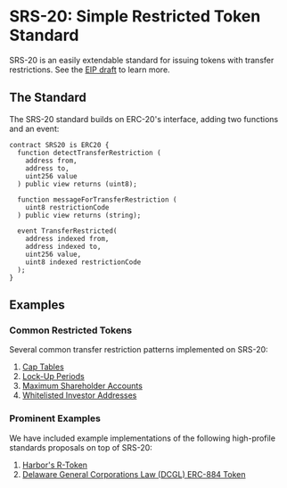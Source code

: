 # SRS-20: Simple Restricted Token Standard

SRS-20 is an easily extendable standard for issuing tokens with transfer restrictions. See the [EIP draft](https://github.com/tokensoft/simple-restricted-token-standard/blob/master/eip-draft_simple_restr_token.md) to learn more.

## The Standard

The SRS-20 standard builds on ERC-20's interface, adding two functions and an event:
```solidity
contract SRS20 is ERC20 {
  function detectTransferRestriction (
    address from,
    address to,
    uint256 value
  ) public view returns (uint8);

  function messageForTransferRestriction (
    uint8 restrictionCode
  ) public view returns (string);

  event TransferRestricted(
    address indexed from,
    address indexed to,
    uint256 value,
    uint8 indexed restrictionCode
  );
}
```

## Examples

### Common Restricted Tokens

Several common transfer restriction patterns implemented on SRS-20:

1.  [Cap Tables](#)
2.  [Lock-Up Periods](#)
3.  [Maximum Shareholder Accounts](#)
4.  [Whitelisted Investor Addresses](#)

### Prominent Examples

We have included example implementations of the following high-profile standards proposals on top of SRS-20:

1.  [Harbor's R-Token](#)
2.  [Delaware General Corporations Law (DCGL) ERC-884 Token](#)

